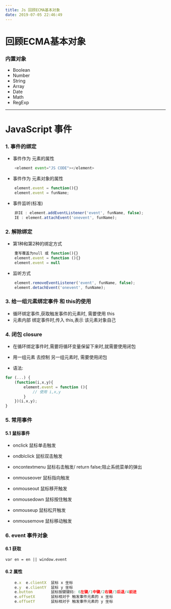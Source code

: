 ```yaml
---
title: Js 回顾ECMA基本对象
date: 2019-07-05 22:46:49
---
```

# 回顾ECMA基本对象
### 内置对象
- Boolean
- Number
- String
- Array
- Date
- Math
- RegExp

------------------------

# JavaScript 事件

### 1. 事件的绑定
- 事件作为 元素的属性
```javascript
    <element event="JS CODE"></element>
```
- 事件作为 元素对象的属性
```javascript
    element.event = function(){}
    element.event = funName;
```

- 事件监听(标准)
```javascript
    非IE : element.addEventListener('event', funName, false);
    IE : element.attachEvent('onevent', funName);
```

### 2. 解除绑定
- 第1种和第2种的绑定方式
```javascript
    重写覆盖为null 或 function(){}
    element.event = function (){}
    element.event = null
```

- 监听方式
```javascript
    element.removeEventListener('event', funName, false);
    element.detachEvent('onevent', funName);
```

### 3. 给一组元素绑定事件 和 this的使用

- 循环绑定事件,获取触发事件的元素时, 需要使用 this
- 元素内部 绑定事件时,传入 this,表示 该元素对象自己


### 4. 闭包 closure
- 在循环绑定事件时,需要将循环变量保留下来时,就需要使用闭包
- 用一组元素 去控制 另一组元素时, 需要使用闭包

- 语法:
```javascript
for (...) {
    (function(i,x,y){
        element.event = function (){
            // 使用 i,x,y
        }
    })(i,x,y);
}
```

### 5. 常用事件

#### 5.1 鼠标事件

- onclick       鼠标单击触发
- ondblclick    鼠标双击触发
- oncontextmenu 鼠标右击触发/ return false;阻止系统菜单的弹出
- onmouseover   鼠标指向触发
- onmouseout    鼠标移开触发

- onmousedown   鼠标按住触发
- onmouseup     鼠标松开触发
- onmousemove   鼠标移动触发





### 6. event 事件对象

#### 6.1 获取

`var en = en || window.event`

#### 6.2 属性

```javascript
    e.x  e.clientX  鼠标 x 坐标
    e.y  e.clientY  鼠标 y 坐标
    e.button        鼠标按键键码: 0左键/1中键/2右键/3后退/4前进
    e.offsetX       鼠标相对于 触发事件元素的 x 坐标
    e.offsetY       鼠标相对于 触发事件元素的 y 坐标
```


